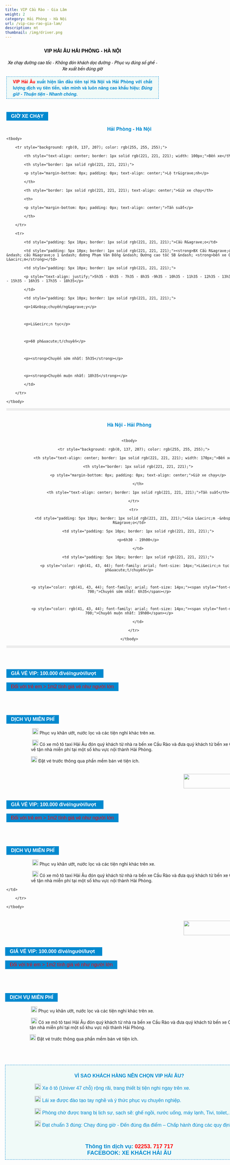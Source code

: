 ```yaml
---
title: VIP Cầu Rào - Gia Lâm
weight: 2
category: Hải Phòng - Hà Nội
url: /vip-cau-rao-gia-lam/
description: mt
thumbnail: /img/driver.png
---
```

<div class="itemList" style="border: 0px; outline: 0px; vertical-align: baseline; background-image: initial; background-position: initial; background-size: initial; background-repeat: initial; background-attachment: initial; background-origin: initial; background-clip: initial; margin: 0px; padding: 0px;">

<div id="itemListLeading" style="font-family: &quot;Helvetica Neue&quot;, Helvetica, Arial, sans-serif; font-size: 14px; border: 0px; outline: 0px; vertical-align: baseline; background: transparent; margin: 0px; padding: 0px;">

<div class="itemContainer itemContainerLast" style="border: 0px; outline: 0px; vertical-align: baseline; background: transparent; margin: 0px; padding: 0px; float: left;">

<div class="catItemView groupLeading" style="border: 0px; outline: 0px; vertical-align: baseline; background: transparent; margin: 0px; padding: 4px;">

<div class="catItemHeader" style="border: 0px; outline: 0px; vertical-align: baseline; background: transparent; margin: 0px; padding: 0px;">

<h3 class="catItemTitle" style="border: 0px; outline: 0px; font-size: 16px; vertical-align: baseline; background: transparent; margin-top: 0px; margin-right: 0px; margin-bottom: 0px; padding: 10px 0px 4px; line-height: 17.6px; font-family: Arial, Helvetica, sans-serif; text-align: center;"><span style="font-size:16px;"><strong><span style="color:#000000;">VIP HẢI &Acirc;U&nbsp;HẢI PH&Ograve;NG - H&Agrave; NỘI</span></strong></span></h3>

<div class="itemHeader" style="border: 0px; outline: 0px; font-size: 14px; vertical-align: baseline; background-image: initial; background-position: initial; background-size: initial; background-repeat: initial; background-attachment: initial; background-origin: initial; background-clip: initial; margin: 0px; padding: 0px; font-family: &quot;Helvetica Neue&quot;, Helvetica, Arial, sans-serif;">

<p style="text-align: center;"><em><span style="color:#000000;"><span style="font-size:14px;">Xe chạy đường cao tốc - Kh&ocirc;ng đ&oacute;n kh&aacute;ch dọc đường - Phục vụ đ&uacute;ng số ghế - Xe xuất bến đ&uacute;ng giờ</span></span></em></p>

<p style="padding: 5px 20px; border: 1px dashed #0089cf; margin: 16px 0px 20px; background: none 0px 0px repeat scroll #f0faf8; font-size: 14px !important; text-align: justify;"><font color="#ff0000"><b>VIP Hải &Acirc;u </b></font><span style="color:#0089cf;"><b>xuất hiện lần đầu ti&ecirc;n tại H&agrave; Nội v&agrave; Hải Ph&ograve;ng với chất lượng dịch vụ ti&ecirc;n tiến, văn minh v&agrave; lu&ocirc;n n&acirc;ng cao khẩu hiệu: <em>Đ&uacute;ng giờ - Thuận tiện - Nhanh ch&oacute;ng.</em></b></span></p>

</div>

</div>

</div>

</div>

</div>

<div id="itemListPrimary" style="border: 0px; outline: 0px; vertical-align: baseline; background-image: initial; background-position: initial; background-size: initial; background-repeat: initial; background-attachment: initial; background-origin: initial; background-clip: initial; margin: 0px; padding: 0px;">

<div class="itemContainer itemContainerLast" style="background-image: initial; background-position: initial; background-size: initial; background-repeat: initial; background-attachment: initial; background-origin: initial; background-clip: initial; border: 0px; outline: 0px; vertical-align: baseline; margin: 0px; padding: 0px; float: left; ">

<div class="catItemView groupPrimary" style="background-image: initial; background-position: initial; background-size: initial; background-repeat: initial; background-attachment: initial; background-origin: initial; background-clip: initial; border: 0px; outline: 0px; vertical-align: baseline; margin: 0px; padding: 4px;">

<div style="font-family: arial; font-size: 16px; background: rgb(0, 137, 207); text-align: center; padding: 5px 15px; margin: 15px 0px; color: rgb(255, 255, 255); display: table;"><span style="font-weight: bolder;">GIỜ XE CHẠY</span></div>

<p style="font-family: &quot;Helvetica Neue&quot;, Helvetica, Arial, sans-serif; font-size: 14px; background-color: transparent; text-align: center;"><span style="color:#0089cf;"><strong><span style="font-size:16px;">Hải Ph&ograve;ng - H&agrave; Nội</span></strong></span></p>

<table style="background-color:rgb(255, 255, 255);border:4px solid rgb(236, 236, 236);color:rgb(41, 43, 44);font-family:arial;font-size:14px;text-align:center;width:800px;">

```
<tbody>

	<tr style="background: rgb(0, 137, 207); color: rgb(255, 255, 255);">

		<th style="text-align: center; border: 1px solid rgb(221, 221, 221); width: 100px;">Bến xe</th>

		<th style="border: 1px solid rgb(221, 221, 221);">

		<p style="margin-bottom: 0px; padding: 0px; text-align: center;">Lộ tr&igrave;nh</p>

		</th>

		<th style="border: 1px solid rgb(221, 221, 221); text-align: center;">Giờ xe chạy</th>

		<th>

		<p style="margin-bottom: 0px; padding: 0px; text-align: center;">Tần suất</p>

		</th>

	</tr>

	<tr>

		<td style="padding: 5px 10px; border: 1px solid rgb(221, 221, 221);">Cầu R&agrave;o</td>

		<td style="padding: 5px 10px; border: 1px solid rgb(221, 221, 221);"><strong>BX Cầu R&agrave;o</strong> &ndash; cầu R&agrave;o 1 &ndash; đường Phạm Văn Đồng &ndash; Đường cao tốc 5B &ndash; <strong>bến xe Gia L&acirc;m</strong></td>

		<td style="padding: 5px 10px; border: 1px solid rgb(221, 221, 221);">

		<p style="text-align: justify;">5h35 - 6h35 - 7h35 - 8h35 -9h35 - 10h35 - 11h35 - 12h35 - 13h35 - 14h35 - 15h35 - 16h35 - 17h35 - 18h35</p>

		</td>

		<td style="padding: 5px 10px; border: 1px solid rgb(221, 221, 221);">

		<p>14&nbsp;chuyến/ng&agrave;y</p>



		<p>Li&ecirc;n tục</p>



		<p>60 ph&uacute;t/chuyến</p>



		<p><strong>Chuyến sớm nhất: 5h35</strong></p>



		<p><strong>Chuyến muộn nhất: 18h35</strong></p>

		</td>

	</tr>

</tbody>
```

</table>

<div style="font-family: &quot;Helvetica Neue&quot;, Helvetica, Arial, sans-serif; font-size: 14px; background-color: transparent; text-align: center;">&nbsp;</div>

<div style="font-family: &quot;Helvetica Neue&quot;, Helvetica, Arial, sans-serif; font-size: 14px; background-color: transparent; text-align: center;"><strong><span style="font-weight: 700; color: rgb(0, 137, 207); font-family: &quot;Helvetica Neue&quot;, Helvetica, Arial, sans-serif; font-size: 14px; text-align: center;"><span style="font-size: 16px;">H&agrave; Nội&nbsp;- Hải Ph&ograve;ng</span></span></strong></div>

<div style="font-family: &quot;Helvetica Neue&quot;, Helvetica, Arial, sans-serif; font-size: 14px; background-color: transparent; text-align: center;">&nbsp;</div>

<div style="font-family: &quot;Helvetica Neue&quot;, Helvetica, Arial, sans-serif; font-size: 14px; background-color: transparent; text-align: center;">

<table style="background-color:rgb(255, 255, 255);border:4px solid rgb(236, 236, 236);color:rgb(41, 43, 44);font-family:arial;font-size:14px;text-align:center;width:800px;">

```
<tbody>

	<tr style="background: rgb(0, 137, 207); color: rgb(255, 255, 255);">

		<th style="text-align: center; border: 1px solid rgb(221, 221, 221); width: 170px;">Bến xe</th>

		<th style="border: 1px solid rgb(221, 221, 221);">

		<p style="margin-bottom: 0px; padding: 0px; text-align: center;">Giờ xe chạy</p>

		</th>

		<th style="text-align: center; border: 1px solid rgb(221, 221, 221);">Tần suất</th>

	</tr>

	<tr>

		<td style="padding: 5px 10px; border: 1px solid rgb(221, 221, 221);">Gia L&acirc;m -&nbsp; Cầu R&agrave;o</td>

		<td style="padding: 5px 10px; border: 1px solid rgb(221, 221, 221);">

		<p>6h30 - 19h00</p>

		</td>

		<td style="padding: 5px 10px; border: 1px solid rgb(221, 221, 221);">

		<p style="color: rgb(41, 43, 44); font-family: arial; font-size: 14px;">Li&ecirc;n tục 30 ph&uacute;t/chuyến</p>



		<p style="color: rgb(41, 43, 44); font-family: arial; font-size: 14px;"><span style="font-weight: 700;">Chuyến sớm nhất: 6h35</span></p>



		<p style="color: rgb(41, 43, 44); font-family: arial; font-size: 14px;"><span style="font-weight: 700;">Chuyến muộn nhất: 19h00</span></p>

		</td>

	</tr>

</tbody>
```

</table>

</div>

<div style="font-family: &quot;Helvetica Neue&quot;, Helvetica, Arial, sans-serif; font-size: 14px; background-color: transparent; margin-left: 120px; text-align: right;">&nbsp;</div>

<div style="font-family: &quot;Helvetica Neue&quot;, Helvetica, Arial, sans-serif; font-size: 14px; background-color: transparent; margin-left: 120px; text-align: center;">&nbsp; &nbsp; &nbsp; &nbsp; &nbsp; &nbsp; &nbsp; &nbsp; &nbsp; &nbsp; &nbsp; &nbsp; &nbsp; &nbsp; &nbsp; &nbsp; &nbsp; &nbsp; &nbsp; &nbsp; &nbsp; &nbsp; &nbsp; &nbsp; &nbsp; &nbsp; &nbsp; &nbsp; &nbsp; &nbsp; &nbsp; &nbsp; &nbsp; &nbsp; &nbsp; &nbsp; &nbsp; &nbsp; &nbsp; &nbsp; &nbsp; &nbsp; &nbsp; &nbsp; &nbsp; &nbsp; &nbsp; &nbsp; &nbsp; &nbsp; &nbsp; &nbsp; &nbsp; &nbsp; &nbsp; &nbsp; &nbsp; &nbsp; &nbsp;&nbsp; &nbsp;&nbsp;</div>

<div style="margin-left: 0px;">

<div style="font-family: arial; font-size: 16px; background: rgb(0, 137, 207); text-align: center; padding: 5px 15px; margin: 15px 0px; display: table;"><span style="font-weight: bolder;"><font color="#ffffff">GI&Aacute; V&Eacute; VIP: 100.000 đ/v&eacute;/người/lượt&nbsp;&nbsp;</font></span></div>

<div style="font-family: arial; font-size: 16px; background: rgb(0, 137, 207); text-align: center; padding: 5px 15px; margin: 15px 0px; display: table;"><span style="color:#FF0000;">Đối với trẻ em &gt; 1m2 t&iacute;nh gi&aacute; v&eacute; như người lớn</span></div>

<div style="text-align: center;">&nbsp;</div>

</div>

&nbsp;

<div style="text-align: center;">

<div style="font-family: arial; font-size: 16px; text-align: center; background: rgb(0, 137, 207); padding: 5px 15px; margin: 15px 0px; color: rgb(255, 255, 255); display: table;"><span style="font-weight: bolder;">DỊCH VỤ MIỄN&nbsp;PH&Iacute;</span></div>

</div>

<p style="margin-left: 80px;"><span style="font-size:14px;">&nbsp;<img alt="" height="20" src="/pictures/picfullsizes/2017/12/29/007404-blue-jelly-icon-arrows-double-arrowhead-right.png" width="20" />&nbsp;Phục vụ khăn ướt, nước lọc v&agrave; c&aacute;c tiện nghi kh&aacute;c tr&ecirc;n xe.</span></p>

<p style="margin-left: 80px;">&nbsp;<span style="font-size:14px;"><img alt="" height="20" src="/pictures/picfullsizes/2017/12/29/007404-blue-jelly-icon-arrows-double-arrowhead-right(1).png" width="20" /> C&oacute; xe m&ocirc; t&ocirc; taxi Hải &Acirc;u đ&oacute;n qu&yacute; kh&aacute;ch từ nh&agrave; ra bến xe Cầu R&agrave;o v&agrave; đưa qu&yacute; kh&aacute;ch từ bến xe Cầu R&agrave;o về tận nh&agrave; miễn ph&iacute; tại một số khu vực nội th&agrave;nh Hải Ph&ograve;ng.&nbsp;</span></p>

<p style="margin-left: 80px;"><span style="font-size:14px;"><img alt="" height="20" src="/pictures/picfullsizes/2017/12/29/007404-blue-jelly-icon-arrows-double-arrowhead-right(2).png" width="20" /></span>&nbsp;Đặt v&eacute; trước th&ocirc;ng qua phần mềm b&aacute;n v&eacute; tiện &iacute;ch.</p>

<div style="font-family: &quot;Helvetica Neue&quot;, Helvetica, Arial, sans-serif; font-size: 14px; background-color: transparent; margin-left: 120px; text-align: right;">&nbsp;</div>



<div style="font-family: &quot;Helvetica Neue&quot;, Helvetica, Arial, sans-serif; font-size: 14px; background-color: transparent; margin-left: 120px; text-align: center;">&nbsp; &nbsp; &nbsp; &nbsp; &nbsp; &nbsp; &nbsp; &nbsp; &nbsp; &nbsp; &nbsp; &nbsp; &nbsp; &nbsp; &nbsp; &nbsp; &nbsp; &nbsp; &nbsp; &nbsp; &nbsp; &nbsp; &nbsp; &nbsp; &nbsp; &nbsp; &nbsp; &nbsp; &nbsp; &nbsp; &nbsp; &nbsp; &nbsp; &nbsp; &nbsp; &nbsp; &nbsp; &nbsp; &nbsp; &nbsp; &nbsp; &nbsp; &nbsp; &nbsp; &nbsp; &nbsp; &nbsp; &nbsp; &nbsp; &nbsp; &nbsp; &nbsp; &nbsp; &nbsp; &nbsp; &nbsp; &nbsp; &nbsp; &nbsp;<a href="https://vexere.com/"><img alt="" height="47" src="/pictures/picfullsizes/2018/05/05/vexere.png" width="218" /></a>&nbsp; &nbsp;&nbsp;</div>



<div style="margin-left: 0px;">

<div style="font-family: arial; font-size: 16px; background: rgb(0, 137, 207); text-align: center; padding: 5px 15px; margin: 15px 0px; display: table;"><span style="font-weight: bolder;"><font color="#ffffff">GI&Aacute; V&Eacute; VIP: 100.000 đ/v&eacute;/người/lượt&nbsp;&nbsp;</font></span></div>



<div style="font-family: arial; font-size: 16px; background: rgb(0, 137, 207); text-align: center; padding: 5px 15px; margin: 15px 0px; display: table;"><span style="color:#FF0000;">Đối với trẻ em &gt; 1m2 t&iacute;nh gi&aacute; v&eacute; như người lớn</span></div>



<div style="text-align: center;">&nbsp;</div>

</div>

&nbsp;



<div style="text-align: center;">

<div style="font-family: arial; font-size: 16px; text-align: center; background: rgb(0, 137, 207); padding: 5px 15px; margin: 15px 0px; color: rgb(255, 255, 255); display: table;"><span style="font-weight: bolder;">DỊCH VỤ MIỄN&nbsp;PH&Iacute;</span></div>

</div>



<p style="margin-left: 80px;"><span style="font-size:14px;">&nbsp;<img alt="" height="20" src="/pictures/picfullsizes/2017/12/29/007404-blue-jelly-icon-arrows-double-arrowhead-right.png" width="20" />&nbsp;Phục vụ khăn ướt, nước lọc v&agrave; c&aacute;c tiện nghi kh&aacute;c tr&ecirc;n xe.</span></p>



<p style="margin-left: 80px;">&nbsp;<span style="font-size:14px;"><img alt="" height="20" src="/pictures/picfullsizes/2017/12/29/007404-blue-jelly-icon-arrows-double-arrowhead-right(1).png" width="20" /> C&oacute; xe m&ocirc; t&ocirc; taxi Hải &Acirc;u đ&oacute;n qu&yacute; kh&aacute;ch từ nh&agrave; ra bến xe Cầu R&agrave;o v&agrave; đưa qu&yacute; kh&aacute;ch từ bến xe Cầu R&agrave;o về tận nh&agrave; miễn ph&iacute; tại một số khu vực nội th&agrave;nh Hải Ph&ograve;ng.&nbsp;</span></p>



	</td>

		</tr>

	</tbody>

</table>

</div>



<div style="font-family: &quot;Helvetica Neue&quot;, Helvetica, Arial, sans-serif; font-size: 14px; background-color: transparent; margin-left: 120px; text-align: right;">&nbsp;</div>



<div style="font-family: &quot;Helvetica Neue&quot;, Helvetica, Arial, sans-serif; font-size: 14px; background-color: transparent; margin-left: 120px; text-align: center;">&nbsp; &nbsp; &nbsp; &nbsp; &nbsp; &nbsp; &nbsp; &nbsp; &nbsp; &nbsp; &nbsp; &nbsp; &nbsp; &nbsp; &nbsp; &nbsp; &nbsp; &nbsp; &nbsp; &nbsp; &nbsp; &nbsp; &nbsp; &nbsp; &nbsp; &nbsp; &nbsp; &nbsp; &nbsp; &nbsp; &nbsp; &nbsp; &nbsp; &nbsp; &nbsp; &nbsp; &nbsp; &nbsp; &nbsp; &nbsp; &nbsp; &nbsp; &nbsp; &nbsp; &nbsp; &nbsp; &nbsp; &nbsp; &nbsp; &nbsp; &nbsp; &nbsp; &nbsp; &nbsp; &nbsp; &nbsp; &nbsp; &nbsp; &nbsp;<a href="https://vexere.com/"><img alt="" height="47" src="/pictures/picfullsizes/2018/05/05/vexere.png" width="218" /></a>&nbsp; &nbsp;&nbsp;</div>



<div style="margin-left: 0px;">

<div style="font-family: arial; font-size: 16px; background: rgb(0, 137, 207); text-align: center; padding: 5px 15px; margin: 15px 0px; display: table;"><span style="font-weight: bolder;"><font color="#ffffff">GI&Aacute; V&Eacute; VIP: 100.000 đ/v&eacute;/người/lượt&nbsp;&nbsp;</font></span></div>



<div style="font-family: arial; font-size: 16px; background: rgb(0, 137, 207); text-align: center; padding: 5px 15px; margin: 15px 0px; display: table;"><span style="color:#FF0000;">Đối với trẻ em &gt; 1m2 t&iacute;nh gi&aacute; v&eacute; như người lớn</span></div>



<div style="text-align: center;">&nbsp;</div>

</div>

&nbsp;



<div style="text-align: center;">

<div style="font-family: arial; font-size: 16px; text-align: center; background: rgb(0, 137, 207); padding: 5px 15px; margin: 15px 0px; color: rgb(255, 255, 255); display: table;"><span style="font-weight: bolder;">DỊCH VỤ MIỄN&nbsp;PH&Iacute;</span></div>

</div>



<p style="margin-left: 80px;"><span style="font-size:14px;">&nbsp;<img alt="" height="20" src="/pictures/picfullsizes/2017/12/29/007404-blue-jelly-icon-arrows-double-arrowhead-right.png" width="20" />&nbsp;Phục vụ khăn ướt, nước lọc v&agrave; c&aacute;c tiện nghi kh&aacute;c tr&ecirc;n xe.</span></p>



<p style="margin-left: 80px;">&nbsp;<span style="font-size:14px;"><img alt="" height="20" src="/pictures/picfullsizes/2017/12/29/007404-blue-jelly-icon-arrows-double-arrowhead-right(1).png" width="20" /> C&oacute; xe m&ocirc; t&ocirc; taxi Hải &Acirc;u đ&oacute;n qu&yacute; kh&aacute;ch từ nh&agrave; ra bến xe Cầu R&agrave;o v&agrave; đưa qu&yacute; kh&aacute;ch từ bến xe Cầu R&agrave;o về tận nh&agrave; miễn ph&iacute; tại một số khu vực nội th&agrave;nh Hải Ph&ograve;ng.&nbsp;</span></p>



<p style="margin-left: 80px;"><span style="font-size:14px;"><img alt="" height="20" src="/pictures/picfullsizes/2017/12/29/007404-blue-jelly-icon-arrows-double-arrowhead-right(2).png" width="20" /></span>&nbsp;Đặt v&eacute; trước th&ocirc;ng qua phần mềm b&aacute;n v&eacute; tiện &iacute;ch.</p>



<p style="margin-left: 80px;">&nbsp;</p>



<h3 class="catItemTitle" style="font-family: Arial, Helvetica, sans-serif; line-height: 17.6px; color: rgb(51, 51, 51); margin-top: 0px; margin-bottom: 0px; font-size: 16px; background: transparent; border: 0px; outline: 0px; vertical-align: baseline; margin-right: 0px; padding: 10px 0px 4px; text-align: center;">&nbsp;</h3>



<div style="font-family: arial; border: 1px dashed rgb(0, 137, 207); padding: 10px 15px; margin-bottom: 20px; text-align: center; background: rgb(240, 250, 248);">

<p style="font-size: 16px;"><span style="color:#0089cf;"><strong>V&Igrave; SAO KH&Aacute;CH H&Agrave;NG N&Ecirc;N CHỌN VIP HẢI &Acirc;U?</strong></span></p>



<p style="font-size: 16px; text-align: left; margin-left: 80px;"><span style="color:#0089cf;"><img alt="" height="20" src="/pictures/picfullsizes/2018/01/02/blue%20arrow(1).png" width="20" /><strong>&nbsp;</strong>Xe &ocirc; t&ocirc; (Univer 47 chỗ) rộng r&atilde;i, trang thiết bị tiện nghi ngay tr&ecirc;n xe.</span></p>



<p style="font-size: 16px; text-align: left; margin-left: 80px;"><span style="color:#0089cf;"><img alt="" height="20" src="/pictures/picfullsizes/2018/01/02/blue%20arrow(1).png" width="20" />&nbsp;L&aacute;i xe được đ&agrave;o tạo tay nghề v&agrave; &yacute; thức phục vụ chuy&ecirc;n nghiệp.</span></p>



<p style="font-size: 16px; text-align: left; margin-left: 80px;"><span style="color:#0089cf;"><img alt="" height="20" src="/pictures/picfullsizes/2018/01/02/blue%20arrow(1).png" width="20" />&nbsp;Ph&ograve;ng chờ được trang bị lịch sự, sạch sẽ: ghế ngồi, nước uống, m&aacute;y lạnh, Tivi, toilet,...</span></p>



<p style="font-size: 16px; text-align: left; margin-left: 80px;"><span style="color:#0089cf;"><img alt="" height="20" src="/pictures/picfullsizes/2018/01/02/blue%20arrow(1).png" width="20" />&nbsp;Đạt chuẩn 3 đ&uacute;ng: Chạy đ&uacute;ng giờ - Đến đ&uacute;ng địa điểm &ndash; Chấp h&agrave;nh đ&uacute;ng c&aacute;c quy định.</span></p>



<p style="font-size: 16px;">&nbsp;</p>



<div class="btnda1tv" style="font-size: 16px; cursor: pointer;"><strong><span style="font-size:18px;"><span style="color:#0089cf;">Th&ocirc;ng tin dịch vụ: </span><span style="color:#FF0000;">02253. 717 717</span></span></strong></div>



<div class="btnda1tv" style="cursor: pointer;"><span style="color:#0089cf;"><span style="font-size: 18px;"><b>FACEBOOK: XE KH&Aacute;CH HẢI &Acirc;U</b></span></span></div>

</div>



<div class="clr" style="font-family: &quot;Helvetica Neue&quot;, Helvetica, Arial, sans-serif; font-size: 14px; background: transparent; border: 0px; outline: 0px; vertical-align: baseline; margin: 0px; padding: 0px; clear: both; height: 0px; line-height: 0; float: none; overflow: hidden; visibility: hidden; width: 0px;">&nbsp;</div>



<div class="clr" style="font-family: &quot;Helvetica Neue&quot;, Helvetica, Arial, sans-serif; font-size: 14px; background: transparent; border: 0px; outline: 0px; vertical-align: baseline; margin: 0px; padding: 0px; clear: both; height: 0px; line-height: 0; float: none; overflow: hidden; visibility: hidden; width: 0px;">&nbsp;</div>



<div class="clr" style="font-family: &quot;Helvetica Neue&quot;, Helvetica, Arial, sans-serif; font-size: 14px; background: transparent; border: 0px; outline: 0px; vertical-align: baseline; margin: 0px; padding: 0px; clear: both; height: 0px; line-height: 0; float: none; overflow: hidden; visibility: hidden; width: 0px;">&nbsp;</div>

</div>

</div>



<div class="clr" style="font-family: &quot;Helvetica Neue&quot;, Helvetica, Arial, sans-serif; font-size: 14px; background: transparent; border: 0px; outline: 0px; vertical-align: baseline; margin: 0px; padding: 0px; clear: both; height: 0px; line-height: 0; float: none; overflow: hidden; visibility: hidden; width: 0px;">&nbsp;</div>



<div class="clr" style="font-family: &quot;Helvetica Neue&quot;, Helvetica, Arial, sans-serif; font-size: 14px; background: transparent; border: 0px; outline: 0px; vertical-align: baseline; margin: 0px; padding: 0px; clear: both; height: 0px; line-height: 0; float: none; overflow: hidden; visibility: hidden; width: 0px;">&nbsp;</div>

</div>

</div>
